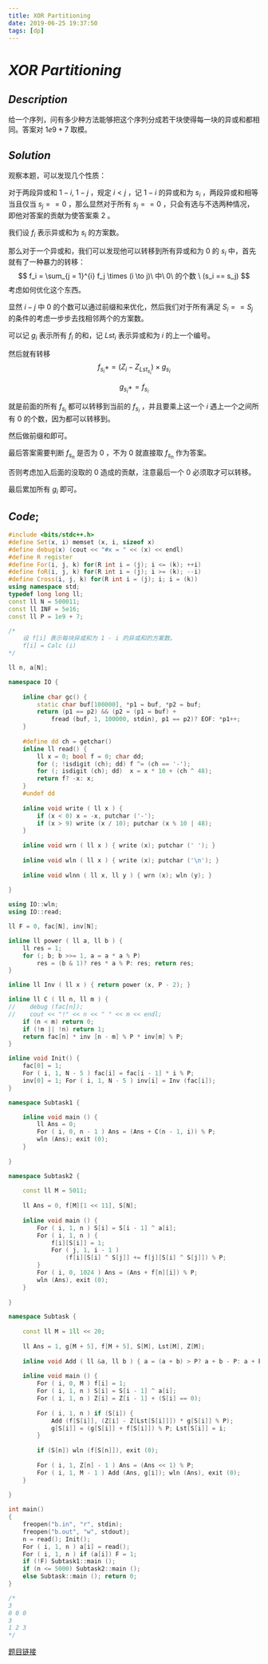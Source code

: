 ```yaml
---
title: XOR Partitioning
date: 2019-06-25 19:37:50
tags: [dp]
---
```


# $XOR\ Partitioning$



## $Description$

给一个序列，问有多少种方法能够把这个序列分成若干块使得每一块的异或和都相同。答案对 $1e9+7$ 取模。



## $Solution$

观察本题，可以发现几个性质：

对于两段异或和 $1 - i,\ 1 - j$ ，规定 $i < j$ ，记 $1 - i$ 的异或和为 $s_i$ ，两段异或和相等当且仅当 $s_j == 0$ ，那么显然对于所有 $s_j == 0$ ，只会有选与不选两种情况，即他对答案的贡献为使答案乘 $2$ 。

我们设 $f_i$ 表示异或和为 $s_i$ 的方案数。

那么对于一个异或和，我们可以发现他可以转移到所有异或和为 $0$ 的 $s_i$ 中，首先就有了一种暴力的转移：
$$
f_i = \sum_{j = 1}^{i} f_j \times (i \to j)\ 中\ 0\ 的个数 \ (s_i == s_j)
$$
考虑如何优化这个东西。

显然 $i - j$ 中 $0$ 的个数可以通过前缀和来优化，然后我们对于所有满足 $S_i == S_j$ 的条件的考虑一步步去找相邻两个的方案数。

可以记 $g_i$ 表示所有 $f_i$ 的和，记 $Lst_i$ 表示异或和为 $i$ 的上一个编号。

然后就有转移
$$
f_{s_i} += (Z_i - Z_{Lst_{s_i}}) \times g_{s_i}
$$

$$
g_{s_i} += f_{s_i}
$$

就是前面的所有 $f_{s_i}$ 都可以转移到当前的 $f_{s_i}$ ，并且要乘上这一个 $i$ 遇上一个之间所有 $0$ 的个数，因为都可以转移到。

然后做前缀和即可。

最后答案需要判断 $f_{s_n}$ 是否为 $0$ ，不为 $0$ 就直接取 $f_{s_n}$ 作为答案。

否则考虑加入后面的没取的 $0$ 造成的贡献，注意最后一个 $0$ 必须取才可以转移。

最后累加所有 $g_i$ 即可。



## $Code;$

```cpp
#include <bits/stdc++.h>
#define Set(x, i) memset (x, i, sizeof x)
#define debug(x) (cout << "#x = " << (x) << endl)
#define R register
#define For(i, j, k) for(R int i = (j); i <= (k); ++i)
#define foR(i, j, k) for(R int i = (j); i >= (k); --i)
#define Cross(i, j, k) for(R int i = (j); i; i = (k))
using namespace std;
typedef long long ll;
const ll N = 500011;
const ll INF = 5e16;
const ll P = 1e9 + 7;

/*
    设 f[i] 表示每块异或和为 1 - i 的异或和的方案数。
    f[i] = Calc (i)
*/

ll n, a[N];

namespace IO {
    
    inline char gc() {
        static char buf[100000], *p1 = buf, *p2 = buf;
        return (p1 == p2) && (p2 = (p1 = buf) + 
            fread (buf, 1, 100000, stdin), p1 == p2)? EOF: *p1++;
    }
    
    #define dd ch = getchar()
    inline ll read() {
        ll x = 0; bool f = 0; char dd;
        for (; !isdigit (ch); dd) f ^= (ch == '-');
        for (; isdigit (ch); dd)  x = x * 10 + (ch ^ 48);
        return f? -x: x;
    }
    #undef dd
    
    inline void write ( ll x ) {
        if (x < 0) x = -x, putchar ('-');
        if (x > 9) write (x / 10); putchar (x % 10 | 48);
    }
    
    inline void wrn ( ll x ) { write (x); putchar (' '); }
    
    inline void wln ( ll x ) { write (x); putchar ('\n'); }
    
    inline void wlnn ( ll x, ll y ) { wrn (x); wln (y); }
    
}

using IO::wln;
using IO::read;

ll F = 0, fac[N], inv[N];

inline ll power ( ll a, ll b ) {
    ll res = 1;
    for (; b; b >>= 1, a = a * a % P) 
        res = (b & 1)? res * a % P: res; return res;
}

inline ll Inv ( ll x ) { return power (x, P - 2); }

inline ll C ( ll n, ll m ) {
//    debug (fac[n]);
//    cout << "!" << n << " " << m << endl;
    if (n < m) return 0;
    if (!m || !n) return 1;
    return fac[n] * inv [n - m] % P * inv[m] % P;
}

inline void Init() {
    fac[0] = 1;
    For ( i, 1, N - 5 ) fac[i] = fac[i - 1] * i % P;
    inv[0] = 1; For ( i, 1, N - 5 ) inv[i] = Inv (fac[i]);
}

namespace Subtask1 {

    inline void main () {
        ll Ans = 0;
        For ( i, 0, n - 1 ) Ans = (Ans + C(n - 1, i)) % P;
        wln (Ans); exit (0);
    }
    
}

namespace Subtask2 {
    
    const ll M = 5011;
    
    ll Ans = 0, f[M][1 << 11], S[N];
    
    inline void main () {
        For ( i, 1, n ) S[i] = S[i - 1] ^ a[i];
        For ( i, 1, n ) {
            f[i][S[i]] = 1;
            For ( j, 1, i - 1 ) 
                (f[i][S[i] ^ S[j]] += f[j][S[i] ^ S[j]]) % P;
        } 
        For ( i, 0, 1024 ) Ans = (Ans + f[n][i]) % P;
        wln (Ans), exit (0);
    }
    
}

namespace Subtask {
    
    const ll M = 1ll << 20;
    
    ll Ans = 1, g[M + 5], f[M + 5], S[M], Lst[M], Z[M];
    
    inline void Add ( ll &a, ll b ) { a = (a + b) > P? a + b - P: a + b; } 
    
    inline void main () {
        For ( i, 0, M ) f[i] = 1;
        For ( i, 1, n ) S[i] = S[i - 1] ^ a[i];
        For ( i, 1, n ) Z[i] = Z[i - 1] + (S[i] == 0);
        
        For ( i, 1, n ) if (S[i]) {
            Add (f[S[i]], (Z[i] - Z[Lst[S[i]]]) * g[S[i]] % P);
            g[S[i]] = (g[S[i]] + f[S[i]]) % P; Lst[S[i]] = i;
        }
        
        if (S[n]) wln (f[S[n]]), exit (0);
        
        For ( i, 1, Z[n] - 1 ) Ans = (Ans << 1) % P;
        For ( i, 1, M - 1 ) Add (Ans, g[i]); wln (Ans), exit (0);
    }
    
}

int main()
{
    freopen("b.in", "r", stdin);
    freopen("b.out", "w", stdout);
    n = read(); Init();
    For ( i, 1, n ) a[i] = read();
    For ( i, 1, n ) if (a[i]) F = 1;
    if (!F) Subtask1::main ();
    if (n <= 5000) Subtask2::main (); 
    else Subtask::main (); return 0;
}

/*
3
0 0 0
3
1 2 3
*/

```

[题目链接](<https://atcoder.jp/contests/diverta2019/tasks/diverta2019_e>)